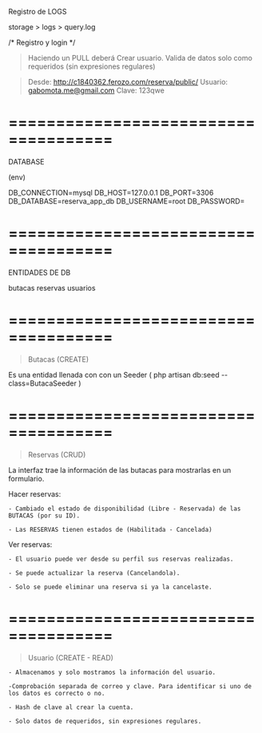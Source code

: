 
Registro de LOGS

storage > logs > query.log

/* Registro y login */

> Haciendo un PULL deberá Crear usuario.
Valida de datos solo como requeridos (sin expresiones regulares)

> Desde: http://c1840362.ferozo.com/reserva/public/
Usuario: gabomota.me@gmail.com
Clave: 123qwe


# ===================================== #

DATABASE

(env)

DB_CONNECTION=mysql
DB_HOST=127.0.0.1
DB_PORT=3306
DB_DATABASE=reserva_app_db
DB_USERNAME=root
DB_PASSWORD=
# ===================================== #

ENTIDADES DE DB

butacas
reservas
usuarios
# ===================================== #

> Butacas (CREATE)

Es una entidad llenada con con un Seeder  ( php artisan db:seed --class=ButacaSeeder  ) 

# ===================================== #

> Reservas (CRUD)

La interfaz trae la información de las butacas para mostrarlas en un formulario.

Hacer reservas:

	- Cambiado el estado de disponibilidad (Libre - Reservada) de las BUTACAS (por su ID).

	- Las RESERVAS tienen estados de (Habilitada - Cancelada)


Ver reservas:

	- El usuario puede ver desde su perfil sus reservas realizadas.

	- Se puede actualizar la reserva (Cancelandola).

	- Solo se puede eliminar una reserva si ya la cancelaste.

# ===================================== #

> Usuario (CREATE - READ)

	- Almacenamos y solo mostramos la información del usuario.

	-Comprobación separada de correo y clave. Para identificar si uno de los datos es correcto o no.

	- Hash de clave al crear la cuenta.

	- Solo datos de requeridos, sin expresiones regulares.





